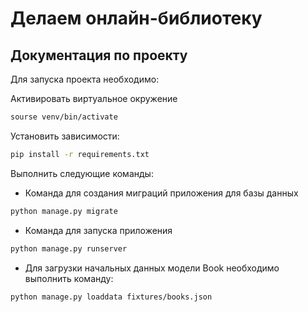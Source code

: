 # Делаем онлайн-библиотеку


## Документация по проекту

Для запуска проекта необходимо:

Активировать виртуальное окружение
```bash
sourse venv/bin/activate
```

Установить зависимости:

```bash
pip install -r requirements.txt
```

Выполнить следующие команды:

- Команда для создания миграций приложения для базы данных

```bash
python manage.py migrate
```

- Команда для запуска приложения

```bash
python manage.py runserver
```

- Для загрузки начальных данных модели Book необходимо выполнить команду:

```bash
python manage.py loaddata fixtures/books.json
```
